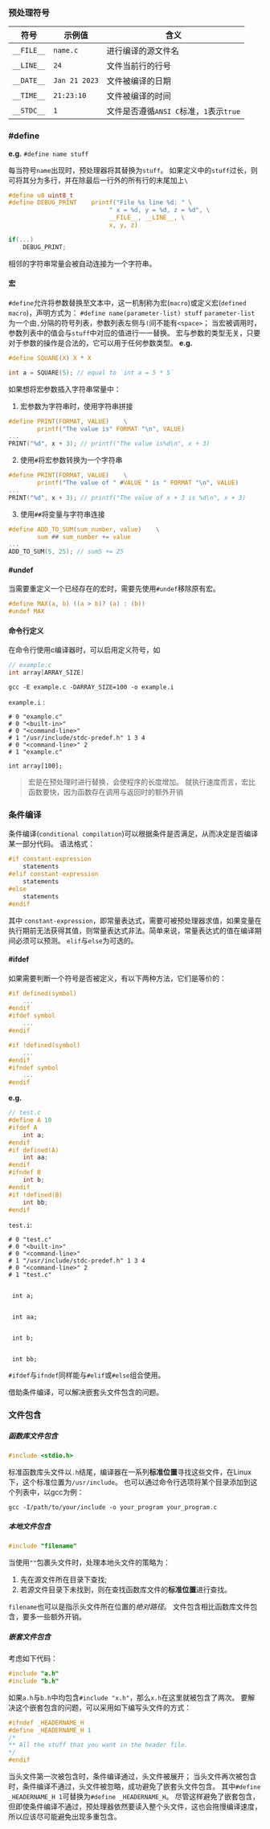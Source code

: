 ### 预处理符号

| 符号         | 示例值           | 含义                           |
| ---------- | ------------- | ---------------------------- |
| `__FILE__` | `name.c`      | 进行编译的源文件名                    |
| `__LINE__` | `24`          | 文件当前行的行号                     |
| `__DATE__` | `Jan 21 2023` | 文件被编译的日期                     |
| `__TIME__` | `21:23:10`    | 文件被编译的时间                     |
| `__STDC__` | `1`           | 文件是否遵循`ANSI C`标准，`1`表示`true` |
### \#define
**e.g.**
`#define name stuff`

每当符号`name`出现时，预处理器将其替换为`stuff`。
如果定义中的`stuff`过长，则可将其分为多行，并在除最后一行外的所有行的末尾加上`\`
```c
#define u8 uint8_t
#define DEBUG_PRINT    printf("File %s line %d: " \
							" x = %d, y = %d, z = %d", \
							__FILE__, __LINE__, \
							x, y, z)

if(...)
	DEBUG_PRINT;
```
相邻的字符串常量会被自动连接为一个字符串。
#### 宏
`#define`允许将参数替换至文本中，这一机制称为宏(`macro`)或定义宏(`defined macro`)，声明方式为：
`#define name(parameter-list) stuff`
`parameter-list`为一个由`,`分隔的符号列表，参数列表左侧与`(`间不能有`<space>`；
当宏被调用时，参数列表中的值会与`stuff`中对应的值进行一一替换。
宏与参数的类型无关，只要对于参数的操作是合法的，它可以用于任何参数类型。
**e.g.**
```c
#define SQUARE(X) X * X

int a = SQUARE(5); // equal to `int a = 5 * 5`
```
如果想将宏参数插入字符串常量中：
1. 宏参数为字符串时，使用字符串拼接
```c
#define PRINT(FORMAT, VALUE)    \
		printf("The value is" FORMAT "\n", VALUE)
...
PRINT("%d", x + 3); // printf("The value is%d\n", x + 3)
```
2. 使用`#`将宏参数转换为一个字符串
```c
#define PRINT(FORMAT, VALUE)    \
		printf("The value of " #VALUE " is " FORMAT "\n", VALUE)
...
PRINT("%d", x + 3); // printf("The value of x + 3 is %d\n", x + 3)
```
3. 使用`##`将变量与字符串连接
```c
#define ADD_TO_SUM(sum_number, value)    \
		sum ## sum_number += value
...
ADD_TO_SUM(5, 25); // sum5 += 25
```
#### \#undef
当需要重定义一个已经存在的宏时，需要先使用`#undef`移除原有宏。
```c
#define MAX(a, b) ((a > b)? (a) : (b))
#undef MAX
```
#### 命令行定义
在命令行使用c编译器时，可以启用定义符号，如
```c
// example.c
int array[ARRAY_SIZE]
```
```shell
gcc -E example.c -DARRAY_SIZE=100 -o example.i
```
`example.i` :
```
# 0 "example.c"
# 0 "<built-in>"
# 0 "<command-line>"
# 1 "/usr/include/stdc-predef.h" 1 3 4
# 0 "<command-line>" 2
# 1 "example.c"

int array[100];

```
> 宏是在预处理时进行替换，会使程序的长度增加。
> 就执行速度而言，宏比函数要快，因为函数存在调用与返回时的额外开销
### 条件编译
条件编译(`conditional compilation`)可以根据条件是否满足，从而决定是否编译某一部分代码。
语法格式：
```c
#if constant-expression
	statements
#elif constant-expression
	statements
#else
	statements
#endif
```
其中
`constant-expression`，即常量表达式，需要可被预处理器求值，如果变量在执行期前无法获得其值，则常量表达式非法。简单来说，常量表达式的值在编译期间必须可以预测。
`elif`与`else`为可选的。
#### \#ifdef
如果需要判断一个符号是否被定义，有以下两种方法，它们是等价的：
```c
#if defined(symbol)
	...
#endif
#ifdef symbol
	...
#endif

#if !defined(symbol)
	...
#endif
#ifndef symbol
	...
#endif
```
**e.g.**
```c
// test.c
#define A 10
#ifdef A
	int a;
#endif
#if defined(A)
	int aa;
#endif
#ifndef B
	int b;
#endif
#if !defined(B)
	int bb;
#endif
```
`test.i`:
```
# 0 "test.c"
# 0 "<built-in>"
# 0 "<command-line>"
# 1 "/usr/include/stdc-predef.h" 1 3 4
# 0 "<command-line>" 2
# 1 "test.c"


 int a;


 int aa;


 int b;


 int bb;
```
`#ifdef`与`ifndef`同样能与`#elif`或`#else`组合使用。

借助条件编译，可以解决嵌套头文件包含的问题。
### 文件包含
##### 函数库文件包含
```c
#include <stdio.h>
```
标准函数库头文件以`.h`结尾，编译器在一系列**标准位置**寻找这些文件，在Linux下，这个标准位置为`/usr/include`。
也可以通过命令行选项将某个目录添加到这个列表中，以gcc为例：
```shell
gcc -I/path/to/your/include -o your_program your_program.c
```
##### 本地文件包含
```c
#include "filename"
```
当使用`""`包裹头文件时，处理本地头文件的策略为：
1. 先在源文件所在目录下查找;
2. 若源文件目录下未找到，则在查找函数库文件的**标准位置**进行查找。

`filename`也可以是指示头文件所在位置的*绝对路径*。
文件包含相比函数库文件包含，要多一些额外开销。
##### 嵌套文件包含
考虑如下代码：
```c
#include "a.h"
#include "b.h"
```
如果`a.h`与`b.h`中均包含`#include "x.h"`，那么`x.h`在这里就被包含了两次。
要解决这个嵌套包含的问题，可以采用如下编写头文件的方式：
```c
#ifndef _HEADERNAME_H
#define _HEADERNAME_H 1
/*
** All the stuff that you want in the header file.
*/
#endif
```
当头文件第一次被包含时，条件编译通过，头文件被展开；
当头文件再次被包含时，条件编译不通过，头文件被忽略，成功避免了嵌套头文件包含。
其中`#define _HEADERNAME_H 1`可替换为`#define _HEADERNAME_H`。
尽管这样避免了嵌套包含，但即使条件编译不通过，预处理器依然要读入整个头文件，这也会拖慢编译速度，所以应该尽可能避免出现多重包含。